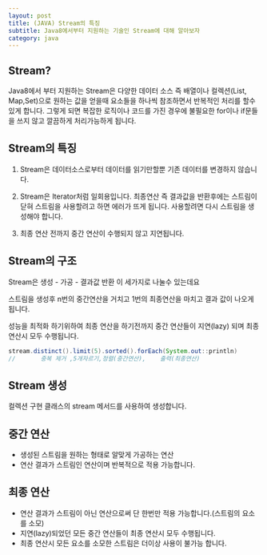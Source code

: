 ```yaml
---
layout: post
title: (JAVA) Stream의 특징
subtitle: Java8에서부터 지원하는 기술인 Stream에 대해 알아보자
category: java
---
```

## Stream?

Java8에서 부터 지원하는 Stream은 다양한 데이터 소스 즉 배열이나 컬렉션(List, Map,Set)으로 원하는 값을 얻을때 요소들을 하나씩 참조하면서 반복적인 처리를 할수 있게 합니다. 그렇게 되면 복잡한 로직이나 코드를 가진 경우에 불필요한 for이나 if문들을 쓰지 않고 깔끔하게 처리가능하게 됩니다.

## Stream의 특징

1. Stream은  데이터소스로부터 데이터를 읽기만할뿐 기존 데이터를 변경하지 않습니다.

1. Stream은 Iterator처럼 일회용입니다. 최종연산 즉 결과값을 반환후에는 스트림이 닫혀 스트림을 사용할려고 하면 에러가 뜨게 됩니다. 사용할려면 다시 스트림을 생성해야 합니다.

1. 최종 연산 전까지 중간 연산이 수행되지 않고 지연됩니다.

## Stream의 구조

Stream은 생성 - 가공 -  결과값 반환 이 세가지로 나눌수 있는데요

스트림을 생성후  n번의 중간연산을 거치고 1번의 최종연산을 마치고 결과 값이 나오게 됩니다.

성능을 최적화 하기위하여 최종 연산을 하기전까지 중간 연산들이 지연(lazy) 되며 최종 연산시 모두 수행됩니다.

```java
stream.distinct().limit(5).sorted().forEach(System.out::println)
//       중복 제거 ,5개자르기,정렬(중간연산),    출력(최종연산)       
```

## Stream 생성

컬렉션 구현 클래스의 stream 메서드를 사용하여 생성합니다.

## 중간 연산

- 생성된 스트림을 원하는 형태로 알맞게 가공하는 연산
- 연산 결과가 스트림인 연산이며 반복적으로 적용 가능합니다.



## 최종 연산

- 연산 결과가 스트림이 아닌 연산으로써 단 한번만 적용 가능합니다.(스트림의 요소를 소모)
- 지연(lazy)되었던 모든 중간 연산들이 최종 연산시 모두 수행됩니다.
- 최종 연산시 모든 요소를 소모한 스트림은 더이상 사용이 불가능 합니다.
